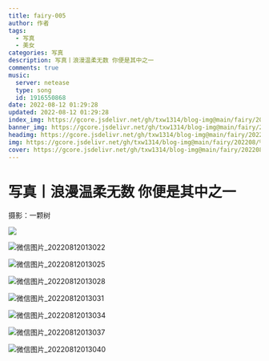 ```yaml
---
title: fairy-005
author: 作者
tags: 
  - 写真
  - 美女
categories: 写真
description: 写真丨浪漫温柔无数 你便是其中之一
comments: true
music:
  server: netease
  type: song
  id: 1916550868
date: 2022-08-12 01:29:28
updated: 2022-08-12 01:29:28
index_img: https://gcore.jsdelivr.net/gh/txw1314/blog-img@main/fairy/202208/%E4%B8%80%E6%A3%B5%E6%A0%91202208120131590.jpg
banner_img: https://gcore.jsdelivr.net/gh/txw1314/blog-img@main/fairy/202208/%E4%B8%80%E6%A3%B5%E6%A0%91202208120131590.jpg
headimg: https://gcore.jsdelivr.net/gh/txw1314/blog-img@main/fairy/202208/%E4%B8%80%E6%A3%B5%E6%A0%91202208120131590.jpg
img: https://gcore.jsdelivr.net/gh/txw1314/blog-img@main/fairy/202208/%E4%B8%80%E6%A3%B5%E6%A0%91202208120131590.jpg
cover: https://gcore.jsdelivr.net/gh/txw1314/blog-img@main/fairy/202208/%E4%B8%80%E6%A3%B5%E6%A0%91202208120131590.jpg
---
```


# 写真丨浪漫温柔无数 你便是其中之一

摄影：一颗树

![](https://gcore.jsdelivr.net/gh/txw1314/blog-img@main/fairy/202208/%E4%B8%80%E6%A3%B5%E6%A0%91202208120131588.jpg)

![微信图片_20220812013022](https://gcore.jsdelivr.net/gh/txw1314/blog-img@main/fairy/202208/%E4%B8%80%E6%A3%B5%E6%A0%91202208120131589.jpg)

![微信图片_20220812013025](https://gcore.jsdelivr.net/gh/txw1314/blog-img@main/fairy/202208/%E4%B8%80%E6%A3%B5%E6%A0%91202208120131590.jpg)

![微信图片_20220812013028](https://gcore.jsdelivr.net/gh/txw1314/blog-img@main/fairy/202208/%E4%B8%80%E6%A3%B5%E6%A0%91202208120131591.jpg)

![微信图片_20220812013031](https://gcore.jsdelivr.net/gh/txw1314/blog-img@main/fairy/202208/%E4%B8%80%E6%A3%B5%E6%A0%91202208120131592.jpg)

![微信图片_20220812013034](https://gcore.jsdelivr.net/gh/txw1314/blog-img@main/fairy/202208/%E4%B8%80%E6%A3%B5%E6%A0%91202208120131593.jpg)

![微信图片_20220812013037](https://gcore.jsdelivr.net/gh/txw1314/blog-img@main/fairy/202208/%E4%B8%80%E6%A3%B5%E6%A0%91202208120131594.jpg)

![微信图片_20220812013040](https://gcore.jsdelivr.net/gh/txw1314/blog-img@main/fairy/202208/%E4%B8%80%E6%A3%B5%E6%A0%91202208120131595.jpg)
